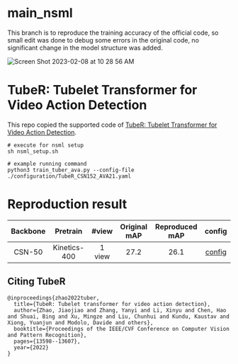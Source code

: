 # main_nsml

This branch is to reproduce the training accuracy of the official code, so small edit was done to debug some errors in the original code, no significant change in the model structure was added.

![Screen Shot 2023-02-08 at 10 28 56 AM](https://media.oss.navercorp.com/user/36297/files/62f540a0-e4c4-40e0-af17-88b219444bd9)


# TubeR: Tubelet Transformer for Video Action Detection

This repo copied the supported code of [TubeR: Tubelet Transformer for Video Action Detection](https://openaccess.thecvf.com/content/CVPR2022/papers/Zhao_TubeR_Tubelet_Transformer_for_Video_Action_Detection_CVPR_2022_paper.pdf). 

```
# execute for nsml setup
sh nsml_setup.sh

# example running command
python3 train_tuber_ava.py --config-file ./configuration/TubeR_CSN152_AVA21.yaml
```
# Reproduction result

| Backbone | Pretrain |  #view | Original mAP | Reproduced mAP | config |
| :---: | :---: |  :---: |:----:| :---: | :---: |
| CSN-50 | Kinetics-400 | 1 view | 27.2 |  26.1 | [config](configuration/TubeR_CSN50_AVA21.yaml) |


## Citing TubeR
```
@inproceedings{zhao2022tuber,
  title={TubeR: Tubelet transformer for video action detection},
  author={Zhao, Jiaojiao and Zhang, Yanyi and Li, Xinyu and Chen, Hao and Shuai, Bing and Xu, Mingze and Liu, Chunhui and Kundu, Kaustav and Xiong, Yuanjun and Modolo, Davide and others},
  booktitle={Proceedings of the IEEE/CVF Conference on Computer Vision and Pattern Recognition},
  pages={13598--13607},
  year={2022}
}
```

